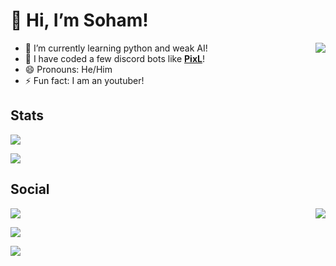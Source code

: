 # 👋 Hi, I’m Soham!
<img src="https://data.whicdn.com/images/341002571/original.gif" align="right">


- 🔭 I’m currently learning python and weak AI!
- 🤖 I have coded a few discord bots like **[PixL](https://discordbotlist.com/bots/pixl)**!
- 😄 Pronouns: He/Him
- ⚡ Fun fact: I am an youtuber!




## Stats

![](https://komarev.com/ghpvc/?username=soham485)


![](https://github-readme-stats.vercel.app/api?username=Soham485&show_icons=true&hide_border=true&theme=tokyonight)

## Social
<img src="https://data.whicdn.com/images/290365239/original.gif" align="right">


[![](https://img.shields.io/badge/GitHub-100000?style=for-the-badge&logo=github&logoColor=white)](https://github.com/soham485)

[![](https://img.shields.io/badge/YouTube-FF0000?style=for-the-badge&logo=youtube&logoColor=white)](https://www.youtube.com/channel/UC2CE5AfflIzhZCNJv5Qdkjg)

[![](	https://img.shields.io/badge/Discord-7289DA?style=for-the-badge&logo=discord&logoColor=white)](https://discord.gg/aEBxQnZE6B)


